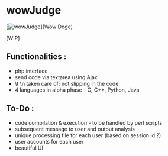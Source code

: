 wowJudge
========
[![wowJudge](http://i.imgur.com/6eBXCMS.png)](Wow Doge)

[WIP]

Functionalities :
---
* php interface
* send code via textarea using Ajax
* \t \n taken care of; not slipping in the code
* 4 languages in alpha phase - C, C++, Python, Java

To-Do :
---
* code compilation & execution - to be handled by perl scripts
* subsequent message to user and output analysis
* unique processing file for each user (based on session id ?)
* user accounts for each user
* beautiful UI
